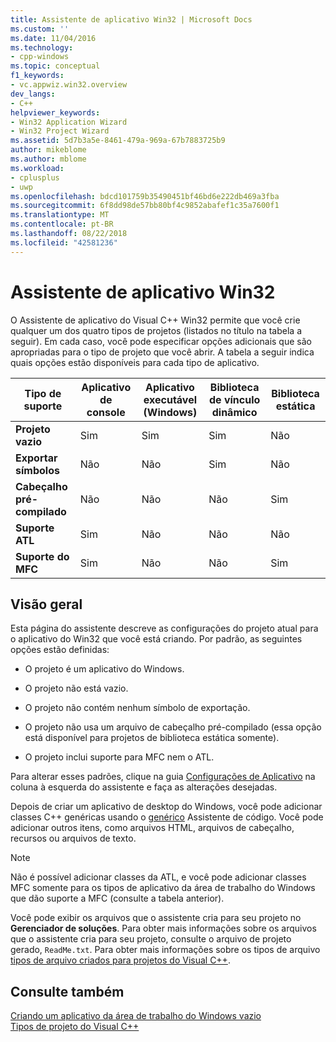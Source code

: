 ```yaml
---
title: Assistente de aplicativo Win32 | Microsoft Docs
ms.custom: ''
ms.date: 11/04/2016
ms.technology:
- cpp-windows
ms.topic: conceptual
f1_keywords:
- vc.appwiz.win32.overview
dev_langs:
- C++
helpviewer_keywords:
- Win32 Application Wizard
- Win32 Project Wizard
ms.assetid: 5d7b3a5e-8461-479a-969a-67b7883725b9
author: mikeblome
ms.author: mblome
ms.workload:
- cplusplus
- uwp
ms.openlocfilehash: bdcd101759b35490451bf46bd6e222db469a3fba
ms.sourcegitcommit: 6f8dd98de57bb80bf4c9852abafef1c35a7600f1
ms.translationtype: MT
ms.contentlocale: pt-BR
ms.lasthandoff: 08/22/2018
ms.locfileid: "42581236"
---
```

# <a name="win32-application-wizard"></a>Assistente de aplicativo Win32

O Assistente de aplicativo do Visual C++ Win32 permite que você crie qualquer um dos quatro tipos de projetos (listados no título na tabela a seguir). Em cada caso, você pode especificar opções adicionais que são apropriadas para o tipo de projeto que você abrir. A tabela a seguir indica quais opções estão disponíveis para cada tipo de aplicativo.

|Tipo de suporte|Aplicativo de console|Aplicativo executável (Windows)|Biblioteca de vínculo dinâmico|Biblioteca estática|
|---------------------|-------------------------|----------------------------------------|---------------------------|--------------------|
|**Projeto vazio**|Sim|Sim|Sim|Não|
|**Exportar símbolos**|Não|Não|Sim|Não|
|**Cabeçalho pré-compilado**|Não|Não|Não|Sim|
|**Suporte ATL**|Sim|Não|Não|Não|
|**Suporte do MFC**|Sim|Não|Não|Sim|

## <a name="overview"></a>Visão geral

Esta página do assistente descreve as configurações do projeto atual para o aplicativo do Win32 que você está criando. Por padrão, as seguintes opções estão definidas:

- O projeto é um aplicativo do Windows.

- O projeto não está vazio.

- O projeto não contém nenhum símbolo de exportação.

- O projeto não usa um arquivo de cabeçalho pré-compilado (essa opção está disponível para projetos de biblioteca estática somente).

- O projeto inclui suporte para MFC nem o ATL.

Para alterar esses padrões, clique na guia [Configurações de Aplicativo](../windows/application-settings-win-32-project-wizard.md) na coluna à esquerda do assistente e faça as alterações desejadas.

Depois de criar um aplicativo de desktop do Windows, você pode adicionar classes C++ genéricas usando o [genérico](../ide/generic-cpp-class-wizard.md) Assistente de código. Você pode adicionar outros itens, como arquivos HTML, arquivos de cabeçalho, recursos ou arquivos de texto.

> [!NOTE]
> Não é possível adicionar classes da ATL, e você pode adicionar classes MFC somente para os tipos de aplicativo da área de trabalho do Windows que dão suporte a MFC (consulte a tabela anterior).

Você pode exibir os arquivos que o assistente cria para seu projeto no **Gerenciador de soluções**. Para obter mais informações sobre os arquivos que o assistente cria para seu projeto, consulte o arquivo de projeto gerado, `ReadMe.txt`. Para obter mais informações sobre os tipos de arquivo [tipos de arquivo criados para projetos do Visual C++](../ide/file-types-created-for-visual-cpp-projects.md).

## <a name="see-also"></a>Consulte também

[Criando um aplicativo da área de trabalho do Windows vazio](../windows/creating-an-empty-windows-desktop-application.md)  
[Tipos de projeto do Visual C++](../ide/visual-cpp-project-types.md)